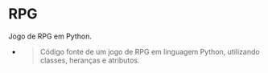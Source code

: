 # RPG
Jogo de RPG em Python.
- > Código fonte de um jogo de RPG em linguagem Python, utilizando classes, heranças e atributos.
